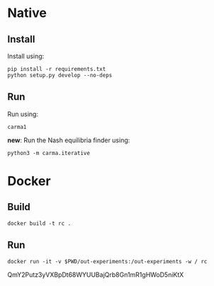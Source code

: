 

# Native 

## Install 

Install using:

    pip install -r requirements.txt
    python setup.py develop --no-deps


## Run

Run using:

    carma1
    
**new**: Run the Nash equilibria finder using:

    python3 -m carma.iterative    
    
    
# Docker

## Build

    docker build -t rc .
    
## Run

    docker run -it -v $PWD/out-experiments:/out-experiments -w / rc
    

QmY2Putz3yVXBpDt68WYUUBajQrb8Gn1mR1gHWoD5niKtX